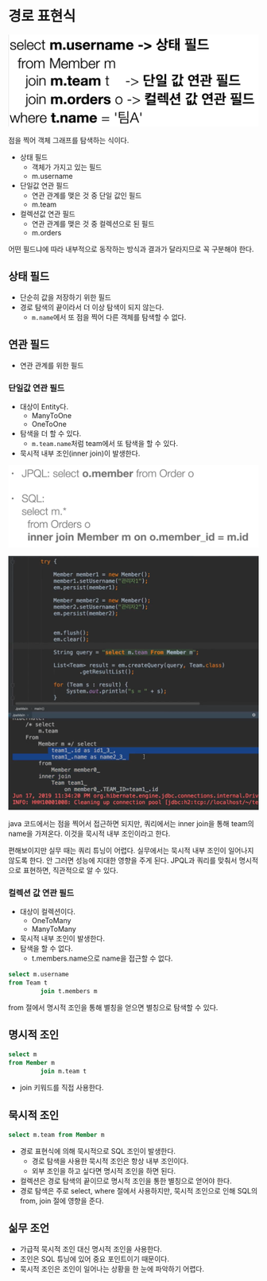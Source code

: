 # 경로 표현식

![](../../.gitbook/assets/kimyounghan-orm-jpa/11/screenshot%202021-05-23%20오후%201.29.36.png)

점을 찍어 객체 그래프를 탐색하는 식이다.

- 상태 필드
    - 객체가 가지고 있는 필드
    - m.username
- 단일값 연관 필드
    - 연관 관계를 맺은 것 중 단일 값인 필드
    - m.team
- 컬렉션값 연관 필드
    - 연관 관계를 맺은 것 중 컬렉션으로 된 필드
    - m.orders

어떤 필드냐에 따라 내부적으로 동작하는 방식과 결과가 달라지므로 꼭 구분해야 한다.

## 상태 필드

- 단순히 값을 저장하기 위한 필드
- 경로 탐색의 끝이라서 더 이상 탐색이 되지 않는다.
    - `m.name`에서 또 점을 찍어 다른 객체를 탐색할 수 없다.

## 연관 필드

- 연관 관계를 위한 필드

### 단일값 연관 필드

- 대상이 Entity다.
    - ManyToOne
    - OneToOne
- 탐색을 더 할 수 있다.
    - `m.team.name`처럼 team에서 또 탐색을 할 수 있다.
- 묵시적 내부 조인(inner join)이 발생한다.

![](../../.gitbook/assets/kimyounghan-orm-jpa/11/screenshot%202021-05-23%20오후%201.58.53.png)

![](../../.gitbook/assets/kimyounghan-orm-jpa/11/screenshot%202021-05-23%20오후%201.49.15.png)

java 코드에서는 점을 찍어서 접근하면 되지만, 쿼리에서는 inner join을 통해 team의 name을 가져온다. 이것을 묵시적 내부 조인이라고 한다.

편해보이지만 실무 때는 쿼리 튜닝이 어렵다. 실무에서는 묵시적 내부 조인이 일어나지 않도록 한다. 안 그러면 성능에 지대한 영향을 주게 된다. JPQL과 쿼리를 맞춰서 명시적으로
표현하면, 직관적으로 알 수 있다.

### 컬렉션 값 연관 필드

- 대상이 컬렉션이다.
    - OneToMany
    - ManyToMany
- 묵시적 내부 조인이 발생한다.
- 탐색을 할 수 없다.
    - t.members.name으로 name을 접근할 수 없다.

```sql
select m.username
from Team t
         join t.members m
```

from 절에서 명시적 조인을 통해 별칭을 얻으면 별칭으로 탐색할 수 있다.

## 명시적 조인

```sql
select m
from Member m
         join m.team t
```

- join 키워드를 직접 사용한다.

## 묵시적 조인

```sql
select m.team from Member m
```

- 경로 표현식에 의해 묵시적으로 SQL 조인이 발생한다.
    - 경로 탐색을 사용한 묵시적 조인은 항상 내부 조인이다.
    - 외부 조인을 하고 싶다면 명시적 조인을 하면 된다.
- 컬렉션은 경로 탐색의 끝이므로 명시적 조인을 통한 별칭으로 얻어야 한다.
- 경로 탐색은 주로 select, where 절에서 사용하지만, 묵시적 조인으로 인해 SQL의 from, join 절에 영향을 준다.

## 싦무 조언

- 가급적 묵시적 조인 대신 명시적 조인을 사용한다.
- 조인은 SQL 튜닝에 있어 중요 포인트이기 때문이다.
- 묵시적 조인은 조인이 일어나는 상황을 한 눈에 파악하기 어렵다.